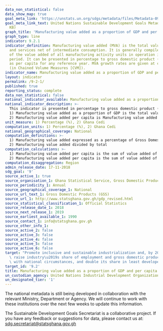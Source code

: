```yaml
---
data_non_statistical: false
data_show_map: true
goal_meta_link: 'https://unstats.un.org/sdgs/metadata/files/Metadata-09-02-01.pdf '
goal_meta_link_text: United Nations Sustainable Development Goals Metadata (PDF 217
  KB)
graph_title: 'Manufacturing value added as a proportion of GDP and per capita'
graph_type: line
indicator: 9.2.1
indicator_definition: Manufacturing value added (MVA) is the total value of goods
  and services net of intermediate consumption. It is generally compiled as the sum
  of the value added of all manufacturing activity units in operation in the reference
  period. It can be presented in percentage to gross domestic product (GDP) as well
  as per capita for any reference year. MVA growth rates are given at constant prices
  (in Chained Volume Measures [CVM]).
indicator_name: Manufacturing value added as a proportion of GDP and per capita
layout: indicator
permalink: /9-2-1/
published: true
reporting_status: complete
data_non_statistical: false
national_indicator_available: Manufacturing value added as a proportion of GDP and per capita
national_indicator_description: >-
  This indicator is presented in percentage to gross domestic product (GDP) as well as per capita for any reference year. 
  1) Manufacturing value added as a proportion of GDP is the total value of goods and services net of intermediate consumption. It is generally compiled as the sum of the value added of all manufacturing activity units in operation in the reference period
  2) Manufacturing value added per capita is Manufacturing value added divided by total population
unit_measure: 1) Percentage (%), 2) Ghana Cedi
computation_units: 1) Percentage (%), 2) Ghana Cedi
national_geographical_coverage: National
computation_definitions: >-
  1) Manufacturing value added expressed as a percentage of Gross Domestic Product (GDP)
  2) Manufacturing value added divided by total
computation_calculations: >-
  1) Manufacturing value added per capita is the sum of value added of all manufacturing activity units in operation in the reference period divided by total gross domestic product and multiplied by 100
  2) Manufacturing value added per capita is the sum of value added of all manufacturing activity units in operation in the reference period divided by total population
computation_disaggregation: Region
admin_release_date: 17-11-2018
sdg_goal: '9'
source_active_1: true
source_organisation_1: Ghana Statistical Service, Gross Domestic Products (GDP), 2018
source_periodicity_1: Annual
source_geographical_coverage_1: National
source_url_text_1: Gross Domestic Products (GSS)
source_url_1: http://www.statsghana.gov.gh/gdp_revised.html
source_statistical_classification_1: Official Statistics
source_release_date_1: 2018
source_next_release_1: 2019
source_earliest_available_1: 1990
source_contact_1: info@statsghana.gov.gh
source_other_info_1:
source_active_2: false
source_active_3: false
source_active_4: false
source_active_5: false
source_active_6: false
target: "Promote inclusive and sustainable industrialization and, by 2030, significantly\
  \ raise industry\u2019s share of employment and gross domestic product, in line\
  \ with national circumstances, and double its share in least developed countries"
target_id: '9.2'
title: Manufacturing value added as a proportion of GDP and per capita
un_custodian_agency: United Nations Industrial Development Organization (UNIDO)
un_designated_tier: '1'
---
```

The national metadata is still being developed in collaboration with the relevant Ministry, Department or Agency.  We will continue to work with these institutions over the next few weeks to update this information.

The Sustainable Development Goals Secretariat is a collaborative project. If you have any feedback or suggestions for data, please contact us at: sdg.secretariat@statsghana.gov.gh
